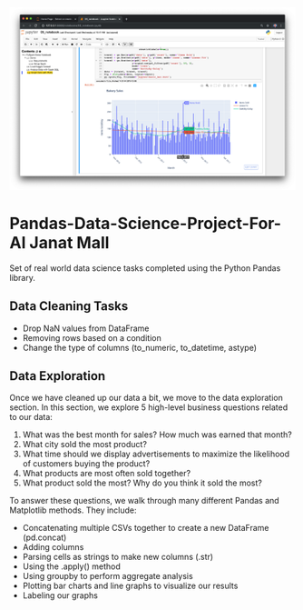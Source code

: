 <!DOCTYPE html>
<html>
<head>
   
</head>
<body>
    <img src="https://github.com/wajidturi50/Sales-Analysis/blob/main/screen_shot_2019-12-06_at_2_33_23_pm.png" alt="Sales Analysis">
    <h1>Pandas-Data-Science-Project-For-Al Janat Mall</h1>
    <p>Set of real world data science tasks completed using the Python Pandas library.</p>
    <h2>Data Cleaning Tasks</h2>
    <ul>
        <li>Drop NaN values from DataFrame</li>
        <li>Removing rows based on a condition</li>
        <li>Change the type of columns (to_numeric, to_datetime, astype)</li>
    </ul>
    <h2>Data Exploration</h2>
    <p>Once we have cleaned up our data a bit, we move to the data exploration section. In this section, we explore 5 high-level business questions related to our data:</p>
    <ol>
        <li>What was the best month for sales? How much was earned that month?</li>
        <li>What city sold the most product?</li>
        <li>What time should we display advertisements to maximize the likelihood of customers buying the product?</li>
        <li>What products are most often sold together?</li>
        <li>What product sold the most? Why do you think it sold the most?</li>
    </ol>
    <p>To answer these questions, we walk through many different Pandas and Matplotlib methods. They include:</p>
    <ul>
        <li>Concatenating multiple CSVs together to create a new DataFrame (pd.concat)</li>
        <li>Adding columns</li>
        <li>Parsing cells as strings to make new columns (.str)</li>
        <li>Using the .apply() method</li>
        <li>Using groupby to perform aggregate analysis</li>
        <li>Plotting bar charts and line graphs to visualize our results</li>
        <li>Labeling our graphs</li>
    </ul>
</body>
</html>
